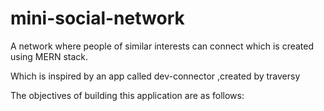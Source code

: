 # mini-social-network

A network where people of similar interests can connect which is created using MERN stack.

Which is inspired by an app called dev-connector ,created by traversy

The objectives of building this application are as follows:
